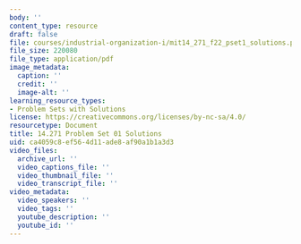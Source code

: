 ```yaml
---
body: ''
content_type: resource
draft: false
file: courses/industrial-organization-i/mit14_271_f22_pset1_solutions.pdf
file_size: 220080
file_type: application/pdf
image_metadata:
  caption: ''
  credit: ''
  image-alt: ''
learning_resource_types:
- Problem Sets with Solutions
license: https://creativecommons.org/licenses/by-nc-sa/4.0/
resourcetype: Document
title: 14.271 Problem Set 01 Solutions
uid: ca4059c8-ef56-4d11-ade8-af90a1b1a3d3
video_files:
  archive_url: ''
  video_captions_file: ''
  video_thumbnail_file: ''
  video_transcript_file: ''
video_metadata:
  video_speakers: ''
  video_tags: ''
  youtube_description: ''
  youtube_id: ''
---
```


